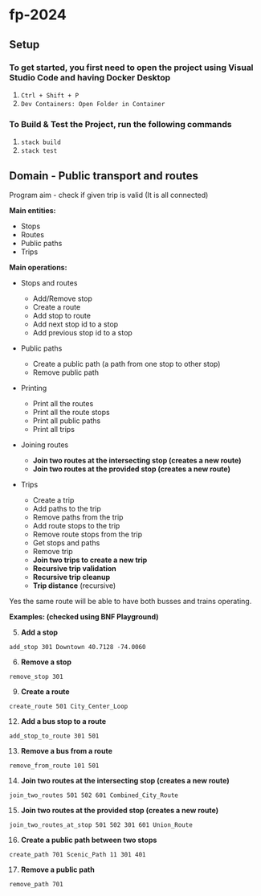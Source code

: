 # fp-2024

## Setup

### To get started, you first need to open the project using Visual Studio Code and having Docker Desktop
1. `Ctrl + Shift + P`
2. `Dev Containers: Open Folder in Container`

### To Build & Test the Project, run the following commands
1. `stack build`
2. `stack test`

## Domain - Public transport and routes

Program aim - check if given trip is valid (It is all connected)

**Main entities:**
- Stops
- Routes
- Public paths
- Trips

**Main operations:**
- Stops and routes
    - Add/Remove stop
    - Create a route
    - Add stop to route
    - Add next stop id to a stop
    - Add previous stop id to a stop

- Public paths
    - Create a public path (a path from one stop to other stop)
    - Remove public path

- Printing
    - Print all the routes
    - Print all the route stops
    - Print all public paths
    - Print all trips

- Joining routes
    - **Join two routes at the intersecting stop (creates a new route)**
    - **Join two routes at the provided stop (creates a new route)**

- Trips
    - Create a trip
    - Add paths to the trip
    - Remove paths from the trip
    - Add route stops to the trip
    - Remove route stops from the trip
    - Get stops and paths
    - Remove trip
    - **Join two trips to create a new trip**
    - **Recursive trip validation**
    - **Recursive trip cleanup**
    - **Trip distance** (recursive)

Yes the same route will be able to have both busses and trains operating.

**Examples: (checked using BNF Playground)**

5. **Add a stop**  
```
add_stop 301 Downtown 40.7128 -74.0060
```

6. **Remove a stop**  
```
remove_stop 301
```

9. **Create a route**  
```
create_route 501 City_Center_Loop
```

12. **Add a bus stop to a route**  
 ```
 add_stop_to_route 301 501
 ```

13. **Remove a bus from a route**  
 ```
 remove_from_route 101 501
 ```

14. **Join two routes at the intersecting stop (creates a new route)**  
 ```
 join_two_routes 501 502 601 Combined_City_Route
 ```

15. **Join two routes at the provided stop (creates a new route)**  
 ```
 join_two_routes_at_stop 501 502 301 601 Union_Route
 ```

16. **Create a public path between two stops**  
 ```
 create_path 701 Scenic_Path 11 301 401
 ```

17. **Remove a public path**  
 ```
 remove_path 701
 ```
